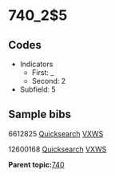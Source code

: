 # 740\_2$5

## Codes

-   Indicators
    -   First: \_
    -   Second: 2
-   Subfield: 5

## Sample bibs

6612825 [Quicksearch](https://search.library.yale.edu/catalog/6612825) [VXWS](http://prodorbis.library.yale.edu:7014/vxws/GetHoldingsService?bibId=6612825)

12600168 [Quicksearch](https://search.library.yale.edu/catalog/12600168) [VXWS](http://prodorbis.library.yale.edu:7014/vxws/GetHoldingsService?bibId=12600168)

**Parent topic:**[740](../../tags/740/740.md)

